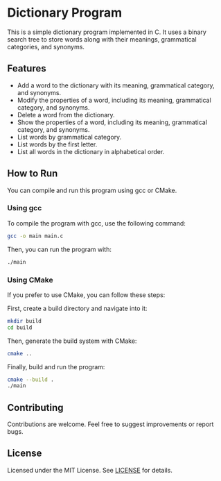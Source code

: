 # Dictionary Program

This is a simple dictionary program implemented in C. It uses a binary search tree to store words along with their meanings, grammatical categories, and synonyms.

## Features

- Add a word to the dictionary with its meaning, grammatical category, and synonyms.
- Modify the properties of a word, including its meaning, grammatical category, and synonyms.
- Delete a word from the dictionary.
- Show the properties of a word, including its meaning, grammatical category, and synonyms.
- List words by grammatical category.
- List words by the first letter.
- List all words in the dictionary in alphabetical order.

## How to Run

You can compile and run this program using gcc or CMake.

### Using gcc

To compile the program with gcc, use the following command:

```bash
gcc -o main main.c
```

Then, you can run the program with:

```bash
./main
```

### Using CMake

If you prefer to use CMake, you can follow these steps:

First, create a build directory and navigate into it:

```bash
mkdir build
cd build
```

Then, generate the build system with CMake:

```bash
cmake ..
```

Finally, build and run the program:

```bash
cmake --build .
./main
```

## Contributing

Contributions are welcome. Feel free to suggest improvements or report bugs.

## License

Licensed under the MIT License. See [LICENSE](LICENSE) for details.
